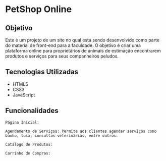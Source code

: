 # PetShop Online

## Objetivo

Este é um projeto de um site no qual está sendo desenvolvido como parte do material de front-end para a faculdade. O objetivo é criar uma plataforma online para proprietários de animais de estimação encontrarem produtos e serviços para seus companheiros peludos.

## Tecnologias Utilizadas
- HTML5
- CSS3
- JavaScript

## Funcionalidades

    Página Inicial:

    Agendamento de Serviços: Permite aos clientes agendar serviços como banho, tosa, consultas veterinárias, entre outros.

    Catálogo de Produtos: 

    Carrinho de Compras: 

